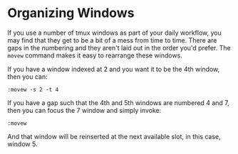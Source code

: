 # Organizing Windows

If you use a number of tmux windows as part of your daily workflow, you may find that they get to be a bit of a mess from time to time. There are gaps in the numbering and they aren't laid out in the order you'd prefer. The `movew` command makes it easy to rearrange these windows.

If you have a window indexed at 2 and you want it to be the 4th window, then you can:

```
:movew -s 2 -t 4
```

If you have a gap such that the 4th and 5th windows are numbered 4 and 7, then you can focus the 7 window and simply invoke:

```
:movew
```

And that window will be reinserted at the next available slot, in this case, window 5.
